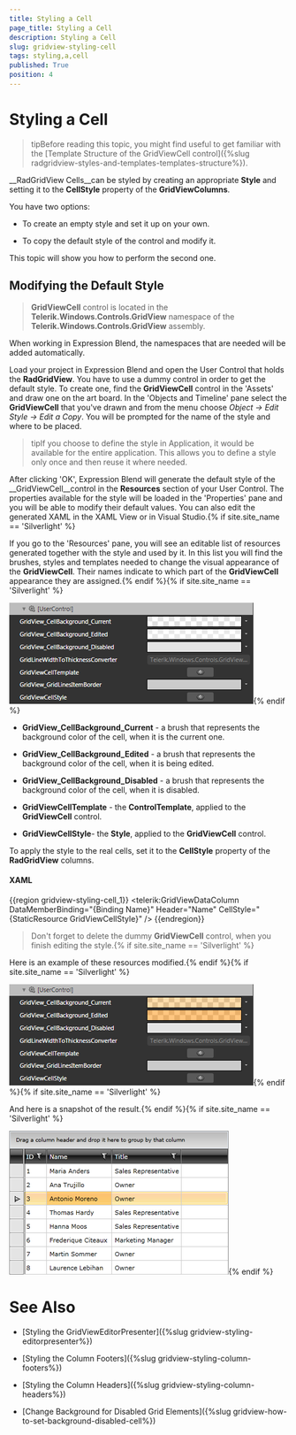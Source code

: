 ```yaml
---
title: Styling a Cell
page_title: Styling a Cell
description: Styling a Cell
slug: gridview-styling-cell
tags: styling,a,cell
published: True
position: 4
---
```


# Styling a Cell



>tipBefore reading this topic, you might find useful to get familiar with the [Template Structure of the GridViewCell control]({%slug radgridview-styles-and-templates-templates-structure%}).

__RadGridView Cells__can be styled by creating an appropriate __Style__ and setting it to the __CellStyle__ property of the __GridViewColumns__. 

You have two options:

* To create an empty style and set it up on your own.

* To copy the default style of the control and modify it.

This topic will show you how to perform the second one.

## Modifying the Default Style

>__GridViewCell__ control is located in the __Telerik.Windows.Controls.GridView__ namespace of the __Telerik.Windows.Controls.GridView__ assembly.
			  

When working in Expression Blend, the namespaces that are needed will be added automatically.

Load your project in Expression Blend and open the User Control that holds the __RadGridView__. You have to use a dummy control in order to get the default style. To create one, find the __GridViewCell__ control in the 'Assets' and draw one on the art board. In the 'Objects and Timeline' pane select the __GridViewCell__ that you've drawn and from the menu choose *Object -> Edit Style -> Edit a Copy*. You will be prompted for the name of the style and where to be placed.

>tipIf you choose to define the style in Application, it would be available for the entire application. This allows you to define a style only once and then reuse it where needed.

After clicking 'OK', Expression Blend will generate the default style of the __GridViewCell__control in the __Resources__ section of your User Control. The properties available for the style will be loaded in the 'Properties' pane and you will be able to modify their default values. You can also edit the generated XAML in the XAML View or in Visual Studio.{% if site.site_name == 'Silverlight' %}

If you go to the 'Resources' pane, you will see an editable list of resources generated together with the style and used by it. In this list you will find the brushes, styles and templates needed to change the visual appearance of the __GridViewCell__. Their names indicate to which part of the __GridViewCell__ appearance they are assigned.{% endif %}{% if site.site_name == 'Silverlight' %}

![](images/RadGridView_Styles_and_Templates_Styling_GridViewCell_01.png){% endif %}

* __GridView_CellBackground_Current__ - a brush that represents the background color of the cell, when it is the current one.

* __GridView_CellBackground_Edited__ - a brush that represents the background color of the cell, when it is being edited.

* __GridView_CellBackground_Disabled__ - a brush that represents the background color of the cell, when it is disabled.

* __GridViewCellTemplate__ - the __ControlTemplate__, applied to the __GridViewCell__ control.

* __GridViewCellStyle__- the __Style__, applied to the __GridViewCell__ control.

To apply the style to the real cells, set it to the __CellStyle__ property of the __RadGridView__ columns.

#### __XAML__

{{region gridview-styling-cell_1}}
	<telerik:GridViewDataColumn DataMemberBinding="{Binding Name}"
                                Header="Name"
                                CellStyle="{StaticResource GridViewCellStyle}" />
{{endregion}}

>Don't forget to delete the dummy __GridViewCell__ control, when you finish editing the style.{% if site.site_name == 'Silverlight' %}

Here is an example of these resources modified.{% endif %}{% if site.site_name == 'Silverlight' %}

![](images/RadGridView_Styles_and_Templates_Styling_GridViewCell_02.png){% endif %}{% if site.site_name == 'Silverlight' %}

And here is a snapshot of the result.{% endif %}{% if site.site_name == 'Silverlight' %}

![](images/RadGridView_Styles_and_Templates_Styling_GridViewCell_03.png){% endif %}

# See Also

 * [Styling the GridViewEditorPresenter]({%slug gridview-styling-editorpresenter%})

 * [Styling the Column Footers]({%slug gridview-styling-column-footers%})

 * [Styling the Column Headers]({%slug gridview-styling-column-headers%})

 * [Change Background for Disabled Grid Elements]({%slug gridview-how-to-set-background-disabled-cell%})
